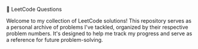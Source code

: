 🧠 LeetCode Questions

Welcome to my collection of LeetCode solutions! This repository serves as a personal archive of problems I've tackled, organized by their respective problem numbers. It's designed to help me track my progress and serve as a reference for future problem-solving.
